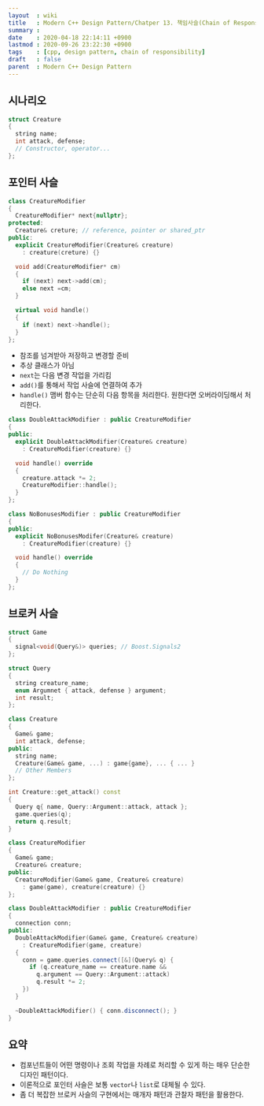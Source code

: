 ```yaml
---
layout  : wiki
title   : Modern C++ Design Pattern/Chatper 13. 책임사슬(Chain of Responsibility)
summary :
date    : 2020-04-18 22:14:11 +0900
lastmod : 2020-09-26 23:22:30 +0900
tags    : [cpp, design pattern, chain of responsibility]
draft   : false
parent  : Modern C++ Design Pattern
---
```


## 시나리오
```cpp
struct Creature
{
  string name;
  int attack, defense;
  // Constructor, operator...
};
```
## 포인터 사슬
```cpp
class CreatureModifier
{
  CreatureModifier* next{nullptr};
protected:
  Creature& creture; // reference, pointer or shared_ptr
public:
  explicit CreatureModifier(Creature& creature)
    : creature(creture) {}

  void add(CreatureModifier* cm)
  {
    if (next) next->add(cm);
    else next =cm;
  }

  virtual void handle()
  {
    if (next) next->handle();
  }
};
```
* 참조를 넘겨받아 저장하고 변경할 준비
* 추상 클래스가 아님
* `next`는 다음 변경 작업을 가리킴
* `add()`를 통해서 작업 사슬에 연결하여 추가
* `handle()` 맴버 함수는 단순히 다음 항목을 처리한다. 원한다면 오버라이딩해서
  처리한다.
```cpp
class DoubleAttackModifier : public CreatureModifier
{
public:
  explicit DoubleAttackModifier(Creature& creature)
    : CreatureModifier(creature) {}

  void handle() override
  {
    creature.attack *= 2;
    CreatureModifier::handle();
  }
};
```
```cpp
class NoBonusesModifier : public CreatureModifier
{
public:
  explicit NoBonusesModifer(Creature& creature)
    : CreatureModifier(creature) {}

  void handle() override
  {
    // Do Nothing
  }
};
```
## 브로커 사슬
```cpp
struct Game
{
  signal<void(Query&)> queries; // Boost.Signals2
};

struct Query
{
  string creature_name;
  enum Argumnet { attack, defense } argument;
  int result;
};

class Creature
{
  Game& game;
  int attack, defense;
public:
  string name;
  Creature(Game& game, ...) : game{game}, ... { ... }
  // Other Members
};

int Creature::get_attack() const
{
  Query q{ name, Query::Argument::attack, attack };
  game.queries(q);
  return q.result;
}

class CreatureModifier
{
  Game& game;
  Creature& creature;
public:
  CreatureModifier(Game& game, Creature& creature)
    : game(game), creature(creature) {}
};

class DoubleAttackModifier : public CreatureModifier
{
  connection conn;
public:
  DoubleAttackModifier(Game& game, Creature& creature)
    : CreatureModifier(game, creature)
  {
    conn = game.queries.connect([&](Query& q) {
      if (q.creature_name == creature.name &&
        q.argument == Query::Argument::attack)
        q.result *= 2;
    })
  }

  ~DoubleAttackModifier() { conn.disconnect(); }
}
```

## 요약
* 컴포넌트들이 어떤 명령이나 조회 작업을 차례로 처리할 수 있게 하는 매우 단순한
  디자인 패턴이다.
* 이론적으로 포인터 사슬은 보통 `vector`나 `list`로 대체될 수 있다.
* 좀 더 복잡한 브로커 사슬의 구현에서는 매개자 패턴과 관찰자 패턴을 활용한다.
